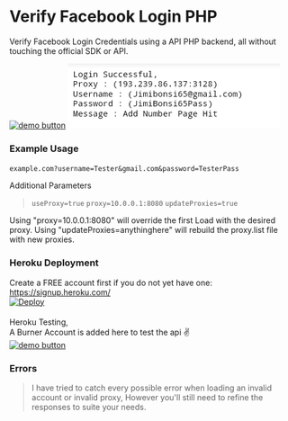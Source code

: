 # Verify Facebook Login PHP
Verify Facebook Login Credentials using a API PHP backend, all without touching the official SDK or API.
   
[![demo button](https://i.imgur.com/3Ugm8J7.jpg)](https://fblogon.herokuapp.com/?updateProxies=true&username=Jimibonsi65@gmail.com&password=JimiBonsi65Pass) 
![screen](Screenshot_2021-01-21-09-26-52.jpg)

### Example Usage    
`example.com?username=Tester&gmail.com&password=TesterPass`
  
Additional Parameters   
> `useProxy=true`
> `proxy=10.0.0.1:8080`
> `updateProxies=true`

Using "proxy=10.0.0.1:8080" will override the first Load with the desired proxy.
Using "updateProxies=anythinghere" will rebuild the proxy.list file with new proxies.
    
   
### Heroku Deployment    
Create a FREE account first if you do not yet have one:   
https://signup.heroku.com/    
[![Deploy](https://www.herokucdn.com/deploy/button.svg)](https://heroku.com/deploy)        
   

####    
Heroku Testing,   
A Burner Account is added here to test the api ✌️    
[![demo button](https://i.imgur.com/3Ugm8J7.jpg)](https://fblogon.herokuapp.com/?updateProxies=true&username=Jimibonsi65@gmail.com&password=JimiBonsi65Pass) 



### Errors  
> I have tried to catch every possible error when loading an invalid account or invalid proxy, However you'll still need to refine the responses to suite your needs.
